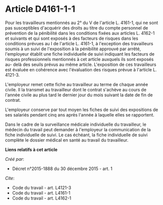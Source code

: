 # Article D4161-1-1

Pour les travailleurs mentionnés au 2° du V de l'article L. 4161-1, qui ne sont pas susceptibles d'acquérir des droits au
titre du compte personnel de prévention de la pénibilité dans les conditions fixées aux articles L. 4162-1 et suivants et qui
sont exposés à des facteurs de risques dans les conditions prévues au I de l'article L. 4161-1, à l'exception des
travailleurs soumis à un suivi de l'exposition à la pénibilité approuvé par arrêté, l'employeur établit une fiche
individuelle de suivi indiquant les facteurs de risques professionnels mentionnés à cet article auxquels ils sont exposés au-
delà des seuils prévus au même article. L'exposition de ces travailleurs est évaluée en cohérence avec l'évaluation des
risques prévue à l'article L. 4121-3. 

L'employeur remet cette fiche au travailleur au terme de chaque année civile. Il la transmet au travailleur dont le contrat
s'achève au cours de l'année civile au plus tard le dernier jour du mois suivant la date de fin de contrat. 

L'employeur conserve par tout moyen les fiches de suivi des expositions de ses salariés pendant cinq ans après l'année à
laquelle elles se rapportent. 

Dans le cadre de la surveillance médicale individuelle du travailleur, le médecin du travail peut demander à l'employeur la
communication de la fiche individuelle de suivi. Le cas échéant, la fiche individuelle de suivi complète le dossier médical
en santé au travail du travailleur.

**Liens relatifs à cet article**

_Créé par_:

  - Décret n°2015-1888 du 30 décembre 2015 - art. 1

_Cite_:

  - Code du travail - art. L4121-3
  - Code du travail - art. L4161-1
  - Code du travail - art. L4162-1
